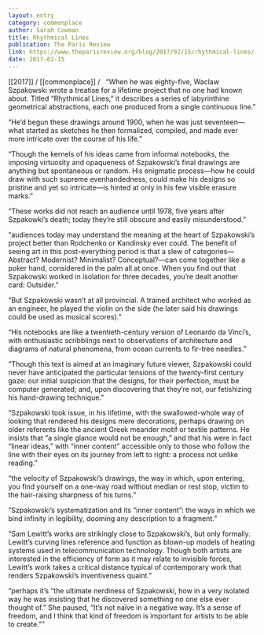 ```yaml
---
layout: entry
category: commonplace
author: Sarah Cowman
title: Rhythmical Lines
publication: The Paris Review
link: https://www.theparisreview.org/blog/2017/02/15/rhythmical-lines/
date: 2017-02-15
---
```


[[2017]] / [[commonplace]] / 
 
“When he was eighty-five, Waclaw Szpakowski wrote a treatise for a lifetime project that no one had known about. Titled “Rhythmical Lines,” it describes a series of labyrinthine geometrical abstractions, each one produced from a single continuous line.”

“He’d begun these drawings around 1900, when he was just seventeen—what started as sketches he then formalized, compiled, and made ever more intricate over the course of his life.”

“Though the kernels of his ideas came from informal notebooks, the imposing virtuosity and opaqueness of Szpakowski’s final drawings are anything but spontaneous or random. His enigmatic process—how he could draw with such supreme evenhandedness, could make his designs so pristine and yet so intricate—is hinted at only in his few visible erasure marks.”

“These works did not reach an audience until 1978, five years after Szpakowki’s death; today they’re still obscure and easily misunderstood.”

“audiences today may understand the meaning at the heart of Szpakowski’s project better than Rodchenko or Kandinsky ever could. The benefit of seeing art in this post-everything period is that a slew of categories—Abstract? Modernist? Minimalist? Conceptual?—can come together like a poker hand, considered in the palm all at once. When you find out that Szpakowski worked in isolation for three decades, you’re dealt another card: Outsider.”

“But Szpakowski wasn’t at all provincial. A trained architect who worked as an engineer, he played the violin on the side (he later said his drawings could be used as musical scores).”

“His notebooks are like a twentieth-century version of Leonardo da Vinci’s, with enthusiastic scribblings next to observations of architecture and diagrams of natural phenomena, from ocean currents to fir-tree needles.”

“Though this text is aimed at an imaginary future viewer, Szpakowski could never have anticipated the particular tensions of the twenty-first century gaze: our initial suspicion that the designs, for their perfection, must be computer generated; and, upon discovering that they’re not, our fetishizing his hand-drawing technique.”

“Szpakowski took issue, in his lifetime, with the swallowed-whole way of looking that rendered his designs mere decorations, perhaps drawing on older referents like the ancient Greek meander motif or textile patterns. He insists that “a single glance would not be enough,” and that his were in fact “linear ideas,” with “inner content” accessible only to those who follow the line with their eyes on its journey from left to right: a process not unlike reading.”

“the velocity of Szpakowski’s drawings, the way in which, upon entering, you find yourself on a one-way road without median or rest stop, victim to the hair-raising sharpness of his turns.”

“Szpakowski’s systematization and its “inner content”: the ways in which we bind infinity in legibility, dooming any description to a fragment.”

“Sam Lewitt’s works are strikingly close to Szpakowski’s, but only formally. Lewitt’s curving lines reference and function as blown-up models of heating systems used in telecommunication technology. Though both artists are interested in the efficiency of form as it may relate to invisible forces, Lewitt’s work takes a critical distance typical of contemporary work that renders Szpakowski’s inventiveness quaint.”

“perhaps it’s “the ultimate nerdiness of Szpakowski, how in a very isolated way he was insisting that he discovered something no one else ever thought of.” She paused, “It’s not naïve in a negative way. It’s a sense of freedom, and I think that kind of freedom is important for artists to be able to create.””

